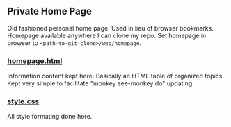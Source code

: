 ## Private Home Page
Old fashioned personal home page.  Used in lieu
of browser bookmarks.  Homepage available anywhere
I can clone my repo.  Set homepage in browser to
`<path-to-git-clone>/web/homepage`.

### [homepage.html](homepage.html)
Information content kept here.  Basically an HTML table
of organized topics.  Kept very simple to facilitate
"monkey see-monkey do" updating.

### [style.css](style.css)
All style formating done here.

